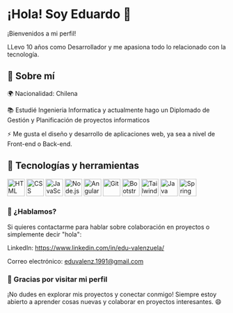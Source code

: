 # ¡Hola! Soy Eduardo 👋

¡Bienvenidos a mi perfil! 

LLevo 10 años como Desarrollador y me apasiona todo lo relacionado con la tecnología.

## 🌱 Sobre mí

🌍 Nacionalidad: Chilena

📚 Estudié Ingenieria Informatica y actualmente hago un Diplomado de Gestión y Planificación de proyectos informaticos

⚡ Me gusta el diseño y desarrollo de aplicaciones web, ya sea a nivel de Front-end o Back-end.


## 🔧 Tecnologías y herramientas

<p align="left">
  <img src="https://cdn.jsdelivr.net/gh/devicons/devicon/icons/html5/html5-original.svg" alt="HTML" width="40" height="40"/>
  <img src="https://cdn.jsdelivr.net/gh/devicons/devicon/icons/css3/css3-original.svg" alt="CSS" width="40" height="40"/>
  <img src="https://cdn.jsdelivr.net/gh/devicons/devicon/icons/javascript/javascript-original.svg" alt="JavaScript" width="40" height="40"/>
  <img src="https://cdn.jsdelivr.net/gh/devicons/devicon/icons/nodejs/nodejs-original.svg" alt="Node.js" width="40" height="40"/>
  <img src="https://cdn.jsdelivr.net/gh/devicons/devicon/icons/angular/angular-original.svg" alt="Angular" width="40" height="40"/>
  <img src="https://cdn.jsdelivr.net/gh/devicons/devicon/icons/git/git-original.svg" alt="Git" width="40" height="40"/>
  <img src="https://cdn.jsdelivr.net/gh/devicons/devicon/icons/bootstrap/bootstrap-original.svg" alt="Bootstrap" width="40" height="40"/>
  <img src="https://cdn.jsdelivr.net/gh/devicons/devicon/icons/tailwindcss/tailwindcss-original.svg" alt="Tailwind CSS" width="40" height="40"/>
  <img src="https://cdn.jsdelivr.net/gh/devicons/devicon/icons/java/java-original.svg" alt="Java" width="40" height="40"/>
  <img src="https://cdn.jsdelivr.net/gh/devicons/devicon/icons/spring/spring-original.svg" alt="Spring" width="40" height="40"/>
  
</p>


### 💬 ¿Hablamos?

Si quieres contactarme para hablar sobre colaboración en proyectos o simplemente decir "hola":

LinkedIn: https://www.linkedin.com/in/edu-valenzuela/

Correo electrónico: eduvalenz.1991@gmail.com

### 🎉 Gracias por visitar mi perfil

¡No dudes en explorar mis proyectos y conectar conmigo! Siempre estoy abierto a aprender cosas nuevas y colaborar en proyectos interesantes. 😄
